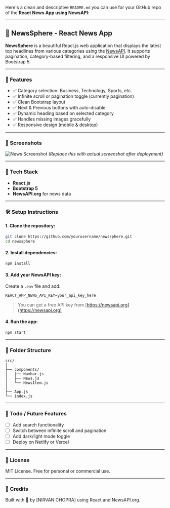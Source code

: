 Here's a clean and descriptive `README.md` you can use for your GitHub repo of the **React News App using NewsAPI**:

---

## 📰 NewsSphere - React News App

**NewsSphere** is a beautiful React.js web application that displays the latest top headlines from various categories using the [NewsAPI](https://newsapi.org/). It supports pagination, category-based filtering, and a responsive UI powered by Bootstrap 5.

---

### 🚀 Features

* ✅ Category selection: Business, Technology, Sports, etc.
* ✅ Infinite scroll or pagination toggle (currently pagination)
* ✅ Clean Bootstrap layout
* ✅ Next & Previous buttons with auto-disable
* ✅ Dynamic heading based on selected category
* ✅ Handles missing images gracefully
* ✅ Responsive design (mobile & desktop)

---

### 📸 Screenshots

![News Screenshot](https://via.placeholder.com/800x400?text=NewsSphere+Preview)
*(Replace this with actual screenshot after deployment)*

---

### 🔧 Tech Stack

* **React.js**
* **Bootstrap 5**
* **NewsAPI.org** for news data

---

### 🛠️ Setup Instructions

#### 1. Clone the repository:

```bash
git clone https://github.com/yourusername/newssphere.git
cd newssphere
```

#### 2. Install dependencies:

```bash
npm install
```

#### 3. Add your NewsAPI key:

Create a `.env` file and add:

```
REACT_APP_NEWS_API_KEY=your_api_key_here
```

> You can get a free API key from [https://newsapi.org](https://newsapi.org)

#### 4. Run the app:

```bash
npm start
```

---

### 📁 Folder Structure

```
src/
│
├── components/
│   ├── Navbar.js
│   ├── News.js
│   └── NewsItem.js
│
├── App.js
└── index.js
```

---

### 📌 Todo / Future Features

* [ ] Add search functionality
* [ ] Switch between infinite scroll and pagination
* [ ] Add dark/light mode toggle
* [ ] Deploy on Netlify or Vercel

---

### 📄 License

MIT License. Free for personal or commercial use.

---

### 🙌 Credits

Built with 💙 by \[NIRVAN CHOPRA] using React and NewsAPI.org.


